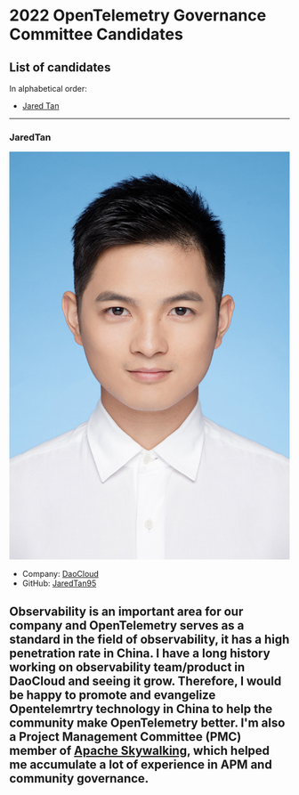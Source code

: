 # 2022 OpenTelemetry Governance Committee Candidates

## List of candidates

In alphabetical order:

- [Jared Tan](#JaredTan)

---
<!--
### Candidate 1
![Candidate Name](static/candidate-picture.png)
- Company: Company Name
- GitHub: [username](https://github.com/username)
Description of candidate
---
-->
### JaredTan
![Jared Tan](static/jaeredTan.jpg)
- Company: [DaoCloud](https://www.daocloud.io/)
- GitHub: [JaredTan95](https://github.com/JaredTan95)

Observability is an important area for our company and OpenTelemetry serves as a standard in the field of observability, it has a high penetration rate in China. I have a long history working on observability team/product in DaoCloud and seeing it grow. Therefore, I would be happy to promote and evangelize Opentelemrtry technology in China to help the community make OpenTelemetry better.
I'm also a Project Management Committee (PMC) member of [Apache Skywalking](https://github.com/apache/skywalking), which helped me accumulate a lot of experience in APM and community governance.
---
